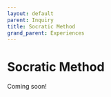 ```yaml
---
layout: default
parent: Inquiry
title: Socratic Method
grand_parent: Experiences
---
```

# Socratic Method
Coming soon!